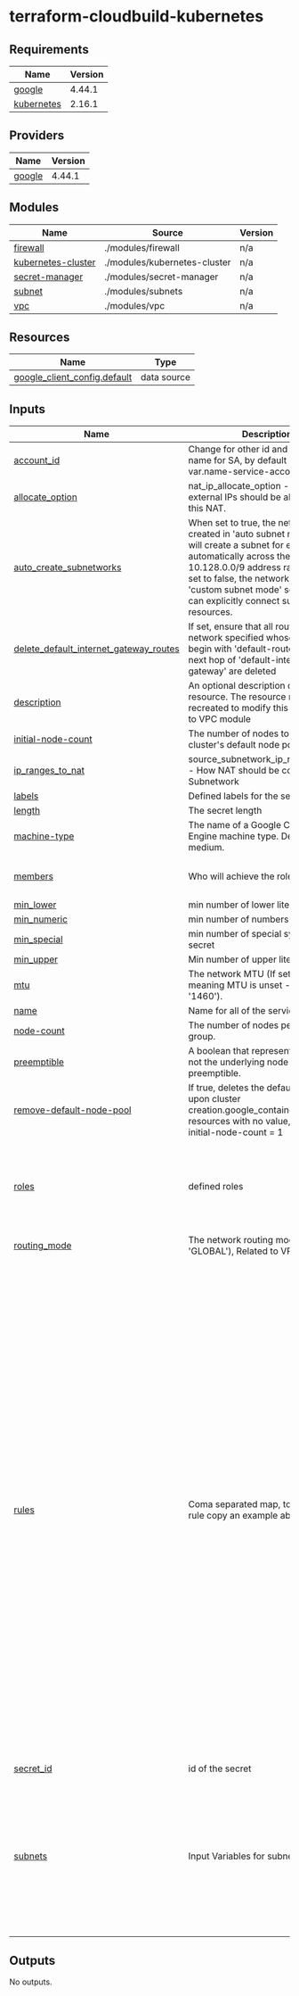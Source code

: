 # terraform-cloudbuild-kubernetes
<!-- BEGIN_TF_DOCS -->
## Requirements

| Name | Version |
|------|---------|
| <a name="requirement_google"></a> [google](#requirement\_google) | 4.44.1 |
| <a name="requirement_kubernetes"></a> [kubernetes](#requirement\_kubernetes) | 2.16.1 |

## Providers

| Name | Version |
|------|---------|
| <a name="provider_google"></a> [google](#provider\_google) | 4.44.1 |

## Modules

| Name | Source | Version |
|------|--------|---------|
| <a name="module_firewall"></a> [firewall](#module\_firewall) | ./modules/firewall | n/a |
| <a name="module_kubernetes-cluster"></a> [kubernetes-cluster](#module\_kubernetes-cluster) | ./modules/kubernetes-cluster | n/a |
| <a name="module_secret-manager"></a> [secret-manager](#module\_secret-manager) | ./modules/secret-manager | n/a |
| <a name="module_subnet"></a> [subnet](#module\_subnet) | ./modules/subnets | n/a |
| <a name="module_vpc"></a> [vpc](#module\_vpc) | ./modules/vpc | n/a |

## Resources

| Name | Type |
|------|------|
| [google_client_config.default](https://registry.terraform.io/providers/hashicorp/google/4.44.1/docs/data-sources/client_config) | data source |

## Inputs

| Name | Description | Type | Default | Required |
|------|-------------|------|---------|:--------:|
| <a name="input_account_id"></a> [account\_id](#input\_account\_id) | Change for other id and display-name for SA, by default in format var.name-service-account | `string` | `""` | no |
| <a name="input_allocate_option"></a> [allocate\_option](#input\_allocate\_option) | nat\_ip\_allocate\_option - How external IPs should be allocated for this NAT. | `string` | `"AUTO_ONLY"` | no |
| <a name="input_auto_create_subnetworks"></a> [auto\_create\_subnetworks](#input\_auto\_create\_subnetworks) | When set to true, the network is created in 'auto subnet mode' and it will create a subnet for each region automatically across the 10.128.0.0/9 address range. When set to false, the network is created in 'custom subnet mode' so the user can explicitly connect subnetwork resources. | `bool` | `false` | no |
| <a name="input_delete_default_internet_gateway_routes"></a> [delete\_default\_internet\_gateway\_routes](#input\_delete\_default\_internet\_gateway\_routes) | If set, ensure that all routes within the network specified whose names begin with 'default-route' and with a next hop of 'default-internet-gateway' are deleted | `bool` | `false` | no |
| <a name="input_description"></a> [description](#input\_description) | An optional description of this resource. The resource must be recreated to modify this field. Related to VPC module | `string` | `"kubernetes vpc"` | no |
| <a name="input_initial-node-count"></a> [initial-node-count](#input\_initial-node-count) | The number of nodes to create in this cluster's default node pool. | `number` | `1` | no |
| <a name="input_ip_ranges_to_nat"></a> [ip\_ranges\_to\_nat](#input\_ip\_ranges\_to\_nat) | source\_subnetwork\_ip\_ranges\_to\_nat - How NAT should be configured per Subnetwork | `string` | `"ALL_SUBNETWORKS_ALL_IP_RANGES"` | no |
| <a name="input_labels"></a> [labels](#input\_labels) | Defined labels for the secret | `string` | `"redis"` | no |
| <a name="input_length"></a> [length](#input\_length) | The secret length | `number` | `10` | no |
| <a name="input_machine-type"></a> [machine-type](#input\_machine-type) | The name of a Google Compute Engine machine type. Defaults to e2-medium. | `string` | `"e2-micro"` | no |
| <a name="input_members"></a> [members](#input\_members) | Who will achieve the roles | `list(string)` | <pre>[<br>  ""<br>]</pre> | no |
| <a name="input_min_lower"></a> [min\_lower](#input\_min\_lower) | min number of lower literals | `number` | `2` | no |
| <a name="input_min_numeric"></a> [min\_numeric](#input\_min\_numeric) | min number of numbers in secret | `number` | `2` | no |
| <a name="input_min_special"></a> [min\_special](#input\_min\_special) | min number of special symbols in secret | `number` | `2` | no |
| <a name="input_min_upper"></a> [min\_upper](#input\_min\_upper) | Min number of upper literals | `number` | `2` | no |
| <a name="input_mtu"></a> [mtu](#input\_mtu) | The network MTU (If set to 0, meaning MTU is unset - defaults to '1460'). | `number` | `0` | no |
| <a name="input_name"></a> [name](#input\_name) | Name for all of the services | `string` | `"redis"` | no |
| <a name="input_node-count"></a> [node-count](#input\_node-count) | The number of nodes per instance group. | `number` | `1` | no |
| <a name="input_preemptible"></a> [preemptible](#input\_preemptible) | A boolean that represents whether or not the underlying node VMs are preemptible. | `bool` | `false` | no |
| <a name="input_remove-default-node-pool"></a> [remove-default-node-pool](#input\_remove-default-node-pool) | If true, deletes the default node pool upon cluster creation.google\_container\_node\_pool resources with no value,default initial-node-count = 1 | `bool` | `true` | no |
| <a name="input_roles"></a> [roles](#input\_roles) | defined roles | `set(string)` | <pre>[<br>  "roles/iap.tunnelResourceAccessor",<br>  "roles/compute.instanceAdmin.v1",<br>  "roles/iam.serviceAccountUser",<br>  "roles/storage.admin"<br>]</pre> | no |
| <a name="input_routing_mode"></a> [routing\_mode](#input\_routing\_mode) | The network routing mode (default 'GLOBAL'), Related to VPC module | `string` | `"GLOBAL"` | no |
| <a name="input_rules"></a> [rules](#input\_rules) | Coma separated map, to add new rule copy an example above | `map` | <pre>{<br>  "firewall-rule-1": {<br>    "allow": [<br>      {<br>        "ports": [<br>          "6379"<br>        ],<br>        "protocol": "tcp"<br>      }<br>    ],<br>    "deny": [],<br>    "description": null,<br>    "direction": "INGRESS",<br>    "name": "allow-http",<br>    "priority": 1000,<br>    "ranges": [<br>      "10.20.30.0/24"<br>    ],<br>    "source_service_accounts": null,<br>    "source_tags": null,<br>    "target_service_accounts": null,<br>    "target_tags": null<br>  },<br>  "firewall-rule-2": {<br>    "allow": [<br>      {<br>        "ports": [<br>          "22"<br>        ],<br>        "protocol": "tcp"<br>      }<br>    ],<br>    "deny": [],<br>    "description": null,<br>    "direction": "INGRESS",<br>    "name": "allow-iap",<br>    "priority": 1000,<br>    "ranges": [<br>      "35.235.240.0/20"<br>    ],<br>    "source_service_accounts": null,<br>    "source_tags": null,<br>    "target_service_accounts": null,<br>    "target_tags": null<br>  }<br>}</pre> | no |
| <a name="input_secret_id"></a> [secret\_id](#input\_secret\_id) | id of the secret | `string` | `"redis-node-secret"` | no |
| <a name="input_subnets"></a> [subnets](#input\_subnets) | Input Variables for subnet module | `map` | <pre>{<br>  "subnet-1": {<br>    "ip": "10.20.30.0/24",<br>    "name": "public",<br>    "region": "europe-west3",<br>    "subnet_flow_logs": "true",<br>    "subnet_flow_logs_filter_expr": "true",<br>    "subnet_flow_logs_interval": "INTERVAL_10_MIN",<br>    "subnet_flow_logs_metadata": "INCLUDE_ALL_METADATA",<br>    "subnet_flow_logs_sampling": 0.7<br>  }<br>}</pre> | no |

## Outputs

No outputs.
<!-- END_TF_DOCS -->